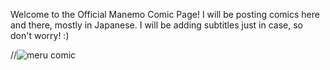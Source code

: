 Welcome to the Official Manemo Comic Page! I will be posting comics here and there, mostly in Japanese. I will be adding subtitles just in case, so don't worry! :)

//![meru comic](https://github.com/user-attachments/assets/786fbdc2-6206-4111-ae1f-db5bee1d8eaa)

